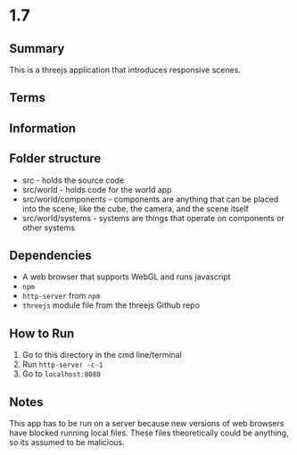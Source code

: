 # 1.7

## Summary
This is a threejs application that introduces responsive scenes.

## Terms
 

## Information

## Folder structure

* src - holds the source code
* src/world - holds code for the world app
* src/world/components - components are anything that can be placed into the scene, like the cube, the camera, and the scene itself
* src/world/systems - systems are things that operate on components or other systems

## Dependencies
* A web browser that supports WebGL and runs javascript
* `npm`
* `http-server` from `npm`
* `threejs` module file from the threejs Github repo

## How to Run
1. Go to this directory in the cmd line/terminal
2. Run `http-server -c-1`
3. Go to `localhost:8080`

## Notes
This app has to be run on a server because new versions of web browsers have blocked running local files. These files theoretically could be anything, so its assumed to be malicious.